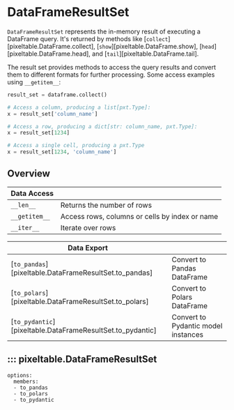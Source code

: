 # DataFrameResultSet

`DataFrameResultSet` represents the in-memory result of executing a DataFrame query. 
It's returned by methods like 
[`collect`][pixeltable.DataFrame.collect], [`show`][pixeltable.DataFrame.show], 
[`head`][pixeltable.DataFrame.head], and [`tail`][pixeltable.DataFrame.tail].

The result set provides methods to access the query results and convert them to different formats for further processing. Some access examples using `__getitem__`:

```python
result_set = dataframe.collect()

# Access a column, producing a list[pxt.Type]:
x = result_set['column_name']

# Access a row, producing a dict[str: column_name, pxt.Type]:
x = result_set[1234]

# Access a single cell, producing a pxt.Type
x = result_set[1234, 'column_name']
```

## Overview

| Data Access                          |                                  |
|--------------------------------------|----------------------------------|
| `__len__`                            | Returns the number of rows       |
| `__getitem__`                        | Access rows, columns or cells by index or name |
| `__iter__`                           | Iterate over rows                |

| Data Export                                                      |                                     |
|------------------------------------------------------------------|-------------------------------------|
| [`to_pandas`][pixeltable.DataFrameResultSet.to_pandas]          | Convert to Pandas DataFrame         |
| [`to_polars`][pixeltable.DataFrameResultSet.to_polars]          | Convert to Polars DataFrame         |
| [`to_pydantic`][pixeltable.DataFrameResultSet.to_pydantic]      | Convert to Pydantic model instances |

## ::: pixeltable.DataFrameResultSet

    options:
      members:
      - to_pandas
      - to_polars 
      - to_pydantic 